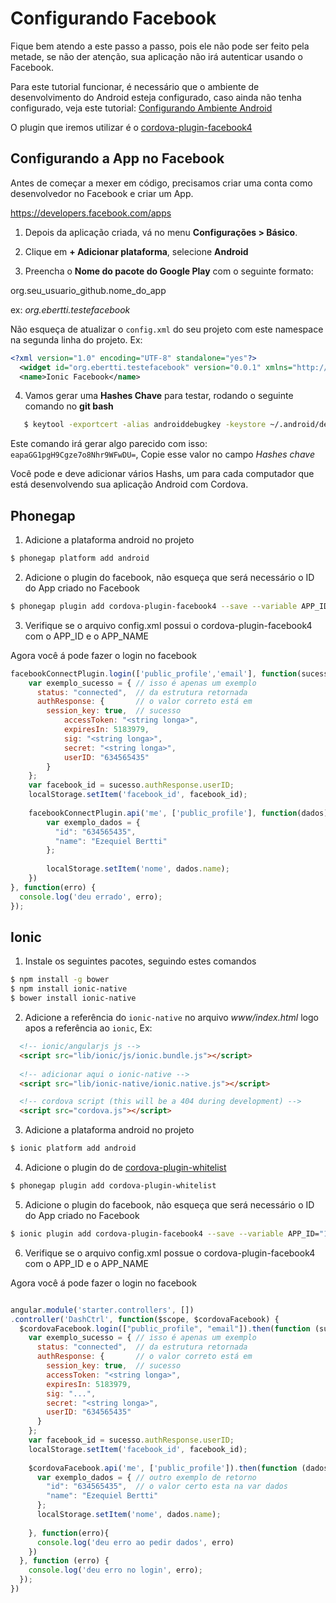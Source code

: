# Configurando Facebook

Fique bem atendo a este passo a passo, pois ele não pode ser feito pela metade, se não der atenção, sua aplicação não
irá autenticar usando o Facebook.

Para este tutorial funcionar, é necessário que o ambiente de desenvolvimento do Android esteja configurado, caso ainda
não tenha configurado, veja este tutorial: [Configurando Ambiente Android](configurando-ambiente-android.md)

O plugin que iremos utilizar é o [cordova-plugin-facebook4](https://github.com/jeduan/cordova-plugin-facebook4)

## Configurando a App no Facebook

Antes de começar a mexer em código, precisamos criar uma conta como desenvolvedor no Facebook e criar um App.

https://developers.facebook.com/apps

1. Depois da aplicação criada, vá no menu **Configurações > Básico**.

2. Clique em **+ Adicionar plataforma**, selecione **Android**

3. Preencha o **Nome do pacote do Google Play** com o seguinte formato:
  
  org.seu_usuario_github.nome_do_app
  
  ex: *org.ebertti.testefacebook*

  Não esqueça de atualizar o `config.xml` do seu projeto com este namespace na segunda linha do projeto. Ex:
  
  ```xml
  <?xml version="1.0" encoding="UTF-8" standalone="yes"?>
    <widget id="org.ebertti.testefacebook" version="0.0.1" xmlns="http://www.w3.org/ns/widgets" xmlns:cdv="http://cordova.apache.org/ns/1.0">
    <name>Ionic Facebook</name>
  ```
   
4. Vamos gerar uma **Hashes Chave** para testar, rodando o seguinte comando no **git bash**

  ```bash
     $ keytool -exportcert -alias androiddebugkey -keystore ~/.android/debug.keystore | openssl sha1 -binary | openssl base64
  ```
  
  Este comando irá gerar algo parecido com isso: `eapaGG1pgH9Cgze7o8Nhr9WFwDU=`, Copie esse valor no campo *Hashes chave*
  
  Você pode e deve adicionar vários Hashs, um para cada computador que está desenvolvendo sua aplicação
  Android com Cordova.
  
## Phonegap

1. Adicione a plataforma android no projeto

  ```bash
  $ phonegap platform add android  
  ```

2. Adicione o plugin do facebook, não esqueça que será necessário o ID do App criado no Facebook
  
  ```bash
  $ phonegap plugin add cordova-plugin-facebook4 --save --variable APP_ID="123456789" --variable APP_NAME="myApplication"
  ```
  
3. Verifique se o arquivo config.xml possui o cordova-plugin-facebook4 com o APP_ID e o APP_NAME

Agora você á pode fazer o login no facebook

```javascript
facebookConnectPlugin.login(['public_profile','email'], function(sucesso){
    var exemplo_sucesso = { // isso é apenas um exemplo
      status: "connected",  // da estrutura retornada
      authResponse: {       // o valor correto está em
        session_key: true,  // sucesso
            accessToken: "<string longa>",
            expiresIn: 5183979,
            sig: "<string longa>",
            secret: "<string longa>",
            userID: "634565435"
        }
    };
    var facebook_id = sucesso.authResponse.userID;
    localStorage.setItem('facebook_id', facebook_id);
    
    facebookConnectPlugin.api('me', ['public_profile'], function(dados){
        var exemplo_dados = {
          "id": "634565435",
          "name": "Ezequiel Bertti"
        };
        
        localStorage.setItem('nome', dados.name);
    })
}, function(erro) {
  console.log('deu errado', erro);
});
```

## Ionic 

1. Instale os seguintes pacotes, seguindo estes comandos

  ```bash
  $ npm install -g bower
  $ npm install ionic-native
  $ bower install ionic-native
  ```
  
2. Adicione a referência do `ionic-native` no arquivo *www/index.html* logo apos a referência ao `ionic`, Ex:

  ```html
    <!-- ionic/angularjs js -->
    <script src="lib/ionic/js/ionic.bundle.js"></script>
    
    <!-- adicionar aqui o ionic-native -->
    <script src="lib/ionic-native/ionic.native.js"></script>

    <!-- cordova script (this will be a 404 during development) -->
    <script src="cordova.js"></script>

  ```
3. Adicione a plataforma android no projeto

  ```bash
  $ ionic platform add android  
  ```
  
4. Adicione o plugin do de [cordova-plugin-whitelist](https://github.com/apache/cordova-plugin-whitelist)
  
  ```bash
  $ phonegap plugin add cordova-plugin-whitelist
  ```
5. Adicione o plugin do facebook, não esqueça que será necessário o ID do App criado no Facebook
   
  ```bash
  $ ionic plugin add cordova-plugin-facebook4 --save --variable APP_ID="123456789" --variable APP_NAME="myApplication"
  ```

6. Verifique se o arquivo config.xml possue o cordova-plugin-facebook4 com o APP_ID e o APP_NAME

Agora você á pode fazer o login no facebook

```javascript

angular.module('starter.controllers', [])
.controller('DashCtrl', function($scope, $cordovaFacebook) {
  $cordovaFacebook.login(["public_profile", "email"]).then(function (sucesso) {
    var exemplo_sucesso = { // isso é apenas um exemplo
      status: "connected",  // da estrutura retornada
      authResponse: {       // o valor correto está em
        session_key: true,  // sucesso
        accessToken: "<string longa>",
        expiresIn: 5183979,
        sig: "...",
        secret: "<string longa>",
        userID: "634565435"
      }
    };
    var facebook_id = sucesso.authResponse.userID;
    localStorage.setItem('facebook_id', facebook_id);
  
    $cordovaFacebook.api('me', ['public_profile']).then(function (dados) {
      var exemplo_dados = { // outro exemplo de retorno
        "id": "634565435",  // o valor certo esta na var dados
        "name": "Ezequiel Bertti"
      };
      localStorage.setItem('nome', dados.name);
 
    }, function(erro){
      console.log('deu erro ao pedir dados', erro)
    })
  }, function (erro) {
    console.log('deu erro no login', erro);
  });
})

